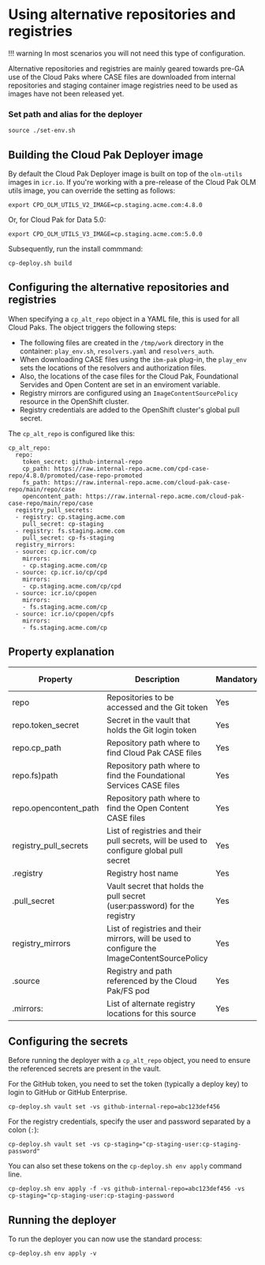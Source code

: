 # Using alternative repositories and registries

!!! warning
  In most scenarios you will not need this type of configuration. 

Alternative repositories and registries are mainly geared towards pre-GA use of the Cloud Paks where CASE files are downloaded from internal repositories and staging container image registries need to be used as images have not been released yet.

### Set path and alias for the deployer

``` { .bash .copy }
source ./set-env.sh
```

## Building the Cloud Pak Deployer image
By default the Cloud Pak Deployer image is built on top of the `olm-utils` images in `icr.io`. If you're working with a pre-release of the Cloud Pak OLM utils image, you can override the setting as follows:

``` { .bash .copy }
export CPD_OLM_UTILS_V2_IMAGE=cp.staging.acme.com:4.8.0
```

Or, for Cloud Pak for Data 5.0:
``` { .bash .copy }
export CPD_OLM_UTILS_V3_IMAGE=cp.staging.acme.com:5.0.0
```

Subsequently, run the install commmand:
``` { .bash .copy }
cp-deploy.sh build
```

## Configuring the alternative repositories and registries
When specifying a `cp_alt_repo` object in a YAML file, this is used for all Cloud Paks. The object triggers the following steps:
* The following files are created in the `/tmp/work` directory in the container: `play_env.sh`, `resolvers.yaml` and `resolvers_auth`.
* When downloading CASE files using the `ibm-pak` plug-in, the `play_env` sets the locations of the resolvers and authorization files.
* Also, the locations of the case files for the Cloud Pak, Foundational Servides and Open Content are set in an enviroment variable.
* Registry mirrors are configured using an `ImageContentSourcePolicy` resource in the OpenShift cluster.
* Registry credentials are added to the OpenShift cluster's global pull secret.

The `cp_alt_repo` is configured like this:
``` { .yaml .copy }
cp_alt_repo:
  repo:
    token_secret: github-internal-repo
    cp_path: https://raw.internal-repo.acme.com/cpd-case-repo/4.8.0/promoted/case-repo-promoted
    fs_path: https://raw.internal-repo.acme.com/cloud-pak-case-repo/main/repo/case
    opencontent_path: https://raw.internal-repo.acme.com/cloud-pak-case-repo/main/repo/case
  registry_pull_secrets:
  - registry: cp.staging.acme.com
    pull_secret: cp-staging
  - registry: fs.staging.acme.com
    pull_secret: cp-fs-staging
  registry_mirrors:
  - source: cp.icr.com/cp
    mirrors:
    - cp.staging.acme.com/cp
  - source: cp.icr.io/cp/cpd
    mirrors:
    - cp.staging.acme.com/cp/cpd
  - source: icr.io/cpopen
    mirrors:
    - fs.staging.acme.com/cp
  - source: icr.io/cpopen/cpfs
    mirrors:
    - fs.staging.acme.com/cp
```

## Property explanation
| Property       | Description                                                                            | Mandatory | Allowed values |
| -------------- | -------------------------------------------------------------------------------------- | --------- | -------------- |
| repo           | Repositories to be accessed and the Git token                                          | Yes       |                |
| repo.token_secret | Secret in the vault that holds the Git login token                                  | Yes       |                |
| repo.cp_path   | Repository path where to find Cloud Pak CASE files                                     | Yes       |                |
| repo.fs)path   | Repository path where to find the Foundational Services CASE files                     | Yes       |                |
| repo.opencontent_path | Repository path where to find the Open Content CASE files                       | Yes       |                |
| registry_pull_secrets | List of registries and their pull secrets, will be used to configure global pull secret | Yes |              |
| .registry      | Registry host name                                                                     | Yes       |                |
| .pull_secret   | Vault secret that holds the pull secret (user:password) for the registry               | Yes       |                |
| registry_mirrors | List of registries and their mirrors, will be used to configure the ImageContentSourcePolicy | Yes |              |
| .source        | Registry and path referenced by the Cloud Pak/FS pod                                   | Yes       |                |
| .mirrors:      | List of alternate registry locations for this source                                   | Yes       |                |

## Configuring the secrets
Before running the deployer with a `cp_alt_repo` object, you need to ensure the referenced secrets are present in the vault.

For the GitHub token, you need to set the token (typically a deploy key) to login to GitHub or GitHub Enterprise.
``` { .bash .copy }
cp-deploy.sh vault set -vs github-internal-repo=abc123def456
```

For the registry credentials, specify the user and password separated by a colon (`:`):
``` { .bash .copy }
cp-deploy.sh vault set -vs cp-staging="cp-staging-user:cp-staging-password"
```

You can also set these tokens on the `cp-deploy.sh env apply` command line.
``` { .bash .copy }
cp-deploy.sh env apply -f -vs github-internal-repo=abc123def456 -vs cp-staging="cp-staging-user:cp-staging-password
```

## Running the deployer
To run the deployer you can now use the standard process:
``` { .bash .copy }
cp-deploy.sh env apply -v
```